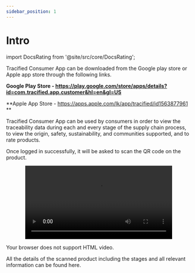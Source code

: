 ```yaml
---
sidebar_position: 1
---
```


# Intro

import DocsRating from '@site/src/core/DocsRating';

Tracified Consumer App can be downloaded from the Google play store or Apple app store through the following links.

**Google Play Store - https://play.google.com/store/apps/details?id=com.tracified.app.customer&hl=en&gl=US**

**Apple App Store - https://apps.apple.com/lk/app/tracified/id1563877961 **

Tracified Consumer App can be used by consumers in order to view the traceability data during each and every stage of the supply chain process, to view the origin, safety, sustainability, and communities supported, and to rate products.

Once logged in successfully, it will be asked to scan the QR code on the product.

<p align="center">
<video width="400" controls >
  <source src="../../../videos/consumer_intro.mp4" type="video/mp4"/>
  
  Your browser does not support HTML video.
</video>

</p>

All the details of the scanned product including the stages and all relevant information can be found here.










<DocsRating pageName="certificates"/>

